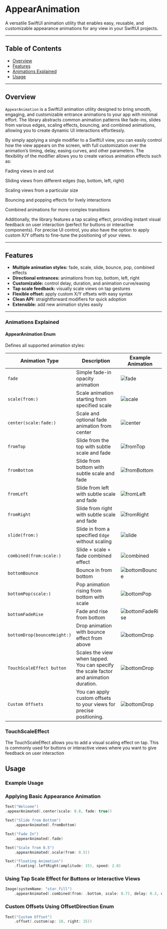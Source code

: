 # AppearAnimation

A versatile SwiftUI animation utility that enables easy, reusable, and customizable appearance animations for any view in your SwiftUI projects.

---

## Table of Contents

- [Overview](#overview)  
- [Features](#features)  
- [Animations Explained](#animations-explained)  
- [Usage](#usage)  

---

## Overview

`AppearAnimation` is a SwiftUI animation utility designed to bring smooth, engaging, and customizable entrance animations to your app with minimal effort. The library abstracts common animation patterns like fade-ins, slides from various edges, scaling effects, bouncing, and combined animations, allowing you to create dynamic UI interactions effortlessly.

By simply applying a single modifier to a SwiftUI view, you can easily control how the view appears on the screen, with full customization over the animation’s timing, delay, easing curves, and other parameters. The flexibility of the modifier allows you to create various animation effects such as:

Fading views in and out

Sliding views from different edges (top, bottom, left, right)

Scaling views from a particular size

Bouncing and popping effects for lively interactions

Combined animations for more complex transitions

Additionally, the library features a tap scaling effect, providing instant visual feedback on user interaction (perfect for buttons or interactive components). For precise UI control, you also have the option to apply custom X/Y offsets to fine-tune the positioning of your views.

---

## Features

- **Multiple animation styles:** fade, scale, slide, bounce, pop, combined effects  
- **Directional entrances:** animations from top, bottom, left, right  
- **Customizable:** control delay, duration, and animation curve/easing  
- **Tap scale feedback:** visually scale views on tap gestures  
- **Flexible offset:** apply custom X/Y offsets with easy syntax  
- **Clean API:** straightforward modifiers for quick adoption  
- **Extensible:** add new animation styles easily  

---

### Animations Explained

#### AppearAnimation Enum

Defines all supported animation styles:

| Animation Type             | Description | Example Animation |
|----------------------------|-------------|-------------------|
| `fade`                     | Simple fade-in opacity animation | ![fade](https://github.com/sajidkhokhar/Animations/blob/main/images/fade.gif) |
| `scale(from:)`             | Scale animation starting from specified scale | ![scale](https://github.com/sajidkhokhar/Animations/blob/main/images/scale.gif) |
| `center(scale:fade:)`      | Scale and optional fade animation from center | ![center](https://github.com/sajidkhokhar/Animations/blob/main/images/center.gif) |
| `fromTop`                  | Slide from the top with subtle scale and fade | ![fromTop](https://github.com/sajidkhokhar/Animations/blob/main/images/fromTop.gif) |
| `fromBottom`               | Slide from bottom with subtle scale and fade | ![fromBottom](https://github.com/sajidkhokhar/Animations/blob/main/images/fromBottom.gif) |
| `fromLeft`                 | Slide from left with subtle scale and fade | ![fromLeft](https://github.com/sajidkhokhar/Animations/blob/main/images/fromLeft.gif) |
| `fromRight`                | Slide from right with subtle scale and fade | ![fromRight](https://github.com/sajidkhokhar/Animations/blob/main/images/fromRight.gif) |
| `slide(from:)`             | Slide in from a specified `Edge` without scaling | ![slide](https://github.com/sajidkhokhar/Animations/blob/main/images/slide.gif) |
| `combined(from:scale:)`    | Slide + scale + fade combined effect | ![combined](https://github.com/sajidkhokhar/Animations/blob/main/images/combined.gif) |
| `bottomBounce`             | Bounce in from bottom | ![bottomBounce](https://github.com/sajidkhokhar/Animations/blob/main/images/bottomBounce.gif) |
| `bottomPop(scale:)`        | Pop animation rising from bottom with scale | ![bottomPop](https://github.com/sajidkhokhar/Animations/blob/main/images/bottomPop.gif) |
| `bottomFadeRise`           | Fade and rise from bottom | ![bottomFadeRise](https://github.com/sajidkhokhar/Animations/blob/main/images/bottomFadeRise.gif) |
| `bottomDrop(bounceHeight:)`| Drop animation with bounce effect from above | ![bottomDrop](https://github.com/sajidkhokhar/Animations/blob/main/images/bottomDrop.gif) |
| `TouchScaleEffect button`| Scales the view when tapped. You can specify the scale factor and animation duration. | ![bottomDrop](https://github.com/sajidkhokhar/Animations/blob/main/images/bottomDrop.gif) |
| `Custom Offsets`| You can apply custom offsets to your views for precise positioning. | ![bottomDrop](https://github.com/sajidkhokhar/Animations/blob/main/images/bottomDrop.gif) |


### TouchScaleEffect
The TouchScaleEffect allows you to add a visual scaling effect on tap. This is commonly used for buttons or interactive views where you want to give feedback on user interaction


## Usage

### Example Usage

### Applying Basic Appearance Animation

```swift
Text("Welcome")
.appearAnimated(.center(scale: 0.8, fade: true))

Text("Slide from Bottom")
    .appearAnimated(.fromBottom)

Text("Fade In")
    .appearAnimated(.fade)

Text("Scale from 0.5")
    .appearAnimated(.scale(from: 0.5))

Text("Floating Animation")
    .floating(.leftRight(amplitude: 15), speed: 2.0)

```
### Using Tap Scale Effect for Buttons or Interactive Views
```swift
Image(systemName: "star.fill")
    .appearAnimated(.combined(from: .bottom, scale: 0.7), delay: 0.3, duration: 0.6, curve: .easeOut)
```

### Custom Offsets Using OffsetDirection Enum
```swift
Text("Custom Offset")
    .offset(.custom(up: 10, right: 15))
```




